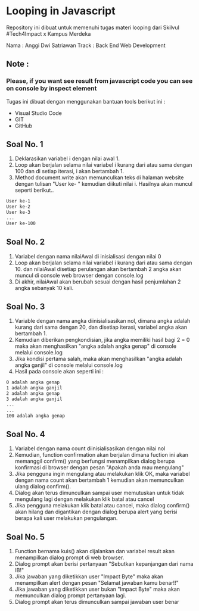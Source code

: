 # Looping in Javascript

Repository ini dibuat untuk memenuhi tugas materi looping dari Skilvul #Tech4Impact x Kampus Merdeka

Nama    : Anggi Dwi Satriawan
Track   : Back End Web Development
## Note :
### Please, if you want see result from javascript code you can see on console by inspect element

Tugas ini dibuat dengan menggunakan bantuan tools berikut ini :
- Visual Studio Code
- GIT
- GitHub

## Soal No. 1

1. Deklarasikan variabel i dengan nilai awal 1. 
2. Loop akan berjalan selama nilai variabel i kurang dari atau sama dengan 100 dan di setiap iterasi, i akan bertambah 1.
3. Method document.write akan memunculkan teks di halaman website dengan tulisan "User ke- " kemudian diikuti nilai i. Hasilnya akan muncul seperti berikut..
```sh
User ke-1
User ke-2
User ke-3
...
User ke-100
```

## Soal No. 2

1. Variabel dengan nama nilaiAwal di inisialisasi dengan nilai 0
2. Loop akan berjalan selama nilai variabel i kurang dari atau sama dengan 10.
dan nilaiAwal disetiap perulangan akan bertambah 2 angka akan muncul di console web browser dengan console.log
3. Di akhir, nilaiAwal akan berubah sesuai dengan hasil penjumlahan 2 angka sebanyak 10 kali.

## Soal No. 3
1. Variable dengan nama angka diinisialisasikan nol, dimana angka adalah kurang dari sama dengan 20, dan disetiap iterasi, variabel angka akan bertambah 1.
2. Kemudian diberikan pengkondisian, jika angka memiliki hasil bagi 2 = 0 maka akan menghasilkan "angka adalah angka genap" di console melalui console.log
3. Jika kondisi pertama salah, maka akan menghasilkan "angka adalah angka ganjil" di console melalui console.log
4. Hasil pada console akan seperti ini :
```sh
0 adalah angka genap
1 adalah angka ganjil
2 adalah angka genap
3 adalah angka ganjil
...
...
100 adalah angka genap
```

## Soal No. 4
1. Variabel dengan nama count diinisialisasikan dengan nilai nol
2. Kemudian, function confirmation akan berjalan dimana fuction ini akan memanggil confirm() yang berfungsi menampilkan dialog berupa konfirmasi di browser dengan pesan "Apakah anda mau mengulang"
3. Jika pengguna ingin mengulang atau melakukan klik OK, maka variabel dengan nama count akan bertambah 1 kemudian akan memunculkan ulang dialog confirm().
4. Dialog akan terus dimunculkan sampai user memutuskan untuk tidak mengulang lagi dengan melakukan klik batal atau cancel
5. Jika pengguna melakukan klik batal atau cancel, maka dialog confirm() akan hilang dan digantikan dengan dialog berupa alert yang berisi berapa kali user melakukan pengulangan.

## Soal No. 5
1. Function bernama kuis() akan dijalankan dan variabel result akan menampilkan dialog prompt di web browser.
2. Dialog prompt akan berisi pertanyaan "Sebutkan kepanjangan dari nama IB!"
3. Jika jawaban yang diketikkan user "Impact Byte" maka akan menampilkan alert dengan pesan "Selamat jawaban kamu benar!!"
4. Jika jawaban yang diketikkan user bukan "Impact Byte" maka akan memunculkan dialog prompt pertanyaan lagi.
5. Dialog prompt akan terus dimunculkan sampai jawaban user benar